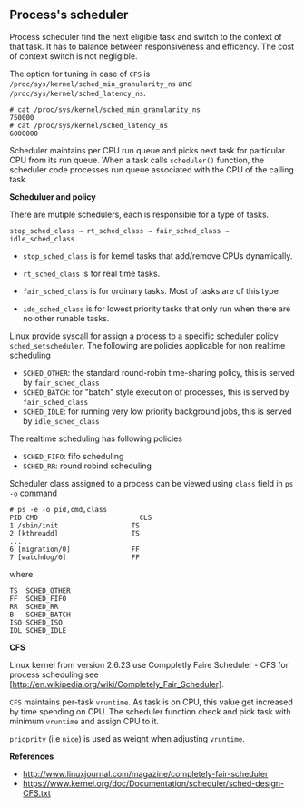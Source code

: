 ## Process's scheduler

Process scheduler find the next eligible task and switch to the context of that task. It has to balance between responsiveness and efficency. The cost of context switch is not negligible. 

The option for tuning in case of `CFS` is `/proc/sys/kernel/sched_min_granularity_ns`  and `/proc/sys/kernel/sched_latency_ns`.

    # cat /proc/sys/kernel/sched_min_granularity_ns
    750000
    # cat /proc/sys/kernel/sched_latency_ns
    6000000

Scheduler maintains per CPU run queue and picks next task for particular CPU from its run queue. When a task calls `scheduler()` function, the scheduler code processes run queue associated with the CPU of the calling task.

**Scheduluer and policy**

There are mutiple schedulers, each is responsible for a type of tasks. 

    stop_sched_class → rt_sched_class → fair_sched_class → idle_sched_class 

* `stop_sched_class` is for kernel tasks that add/remove CPUs dynamically. 
 
* `rt_sched_class` is for real time tasks.
* `fair_sched_class` is for ordinary tasks. Most of tasks are of this type
* `ide_sched_class` is for lowest priority tasks that only run when there are no other runable tasks.

Linux provide syscall for assign a process to a specific scheduler policy `sched_setscheduler`. The following are policies applicable for non realtime scheduling

* `SCHED_OTHER`: the standard round-robin time-sharing policy, this is served by `fair_sched_class`
* `SCHED_BATCH`: for "batch" style execution of processes, this is served by `fair_sched_class`
* `SCHED_IDLE`: for running very low priority background jobs, this is served by `idle_sched_class`

The realtime scheduling has following policies

* `SCHED_FIFO`: fifo scheduling
* `SCHED_RR`: round robind scheduling

Scheduler class assigned to a process can be viewed using `class` field in `ps -o` command
 
    # ps -e -o pid,cmd,class 
    PID CMD                         CLS
    1 /sbin/init                  TS
    2 [kthreadd]                  TS
    ...
    6 [migration/0]               FF
    7 [watchdog/0]                FF

where 

    TS  SCHED_OTHER
    FF  SCHED_FIFO
    RR  SCHED_RR
    B   SCHED_BATCH
    ISO SCHED_ISO
    IDL SCHED_IDLE

**CFS**

Linux kernel from version 2.6.23 use Comppletly Faire Scheduler - CFS for process scheduling see [http://en.wikipedia.org/wiki/Completely_Fair_Scheduler].

`CFS` maintains per-task `vruntime`. As task is on CPU, this value get increased by time spending on CPU. The scheduler function check and pick task with minimum `vruntime` and assign CPU to it.

`prioprity` (i.e `nice`) is used as weight when adjusting `vruntime`.

**References**

* http://www.linuxjournal.com/magazine/completely-fair-scheduler
* https://www.kernel.org/doc/Documentation/scheduler/sched-design-CFS.txt
